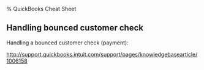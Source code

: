 % QuickBooks Cheat Sheet


## Handling bounced customer check

Handling a bounced customer check (payment):

<http://support.quickbooks.intuit.com/support/pages/knowledgebasearticle/1006158>
